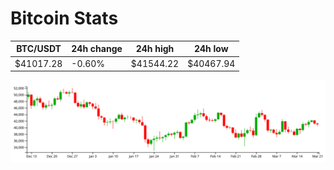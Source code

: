# Bitcoin Stats

BTC/USDT|24h change|24h high|24h low|
|---|---|---|---|
|$41017.28|-0.60%|$41544.22|$40467.94|

<img src="./chart.svg">
